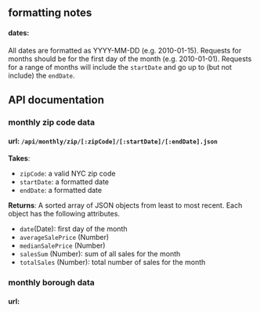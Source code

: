 ## formatting notes

#### dates:
All dates are formatted as YYYY-MM-DD (e.g. 2010-01-15).
Requests for months should be for the first day of the month (e.g. 2010-01-01).
Requests for a range of months will include the `startDate` and go up to (but not include) the `endDate`.

## API documentation

### monthly zip code data

#### url: `/api/monthly/zip/[:zipCode]/[:startDate]/[:endDate].json`

**Takes**:
* `zipCode`: a valid NYC zip code
* `startDate`: a formatted date
* `endDate`: a formatted date

**Returns**:
A sorted array of JSON objects from least to most recent. Each object has the following attributes.
* `date`(Date): first day of the month
* `averageSalePrice` (Number)
* `medianSalePrice` (Number)
* `salesSum` (Number): sum of all sales for the month
* `totalSales` (Number): total number of sales for the month

### monthly borough data

#### url: 